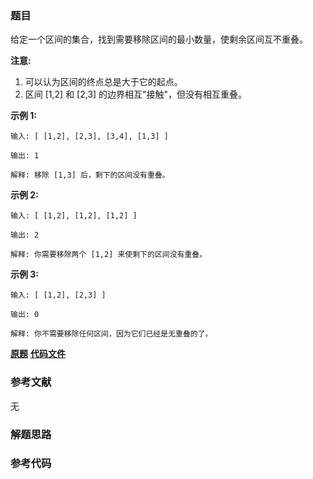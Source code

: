 ### 题目
给定一个区间的集合，找到需要移除区间的最小数量，使剩余区间互不重叠。

**注意:**

  1. 可以认为区间的终点总是大于它的起点。
  2. 区间 [1,2] 和 [2,3] 的边界相互"接触"，但没有相互重叠。

**示例 1:**

    
    
    输入: [ [1,2], [2,3], [3,4], [1,3] ]
    
    输出: 1
    
    解释: 移除 [1,3] 后，剩下的区间没有重叠。
    

**示例 2:**

    
    
    输入: [ [1,2], [1,2], [1,2] ]
    
    输出: 2
    
    解释: 你需要移除两个 [1,2] 来使剩下的区间没有重叠。
    

**示例 3:**

    
    
    输入: [ [1,2], [2,3] ]
    
    输出: 0
    
    解释: 你不需要移除任何区间，因为它们已经是无重叠的了。
    

 **[原题](https://leetcode-cn.com/problems/non-overlapping-intervals/)**    **[代码文件]()**


### 参考文献
无

### 解题思路




### 参考代码

```go


```




